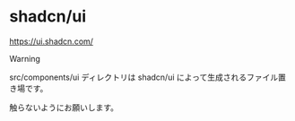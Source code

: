 # shadcn/ui

https://ui.shadcn.com/

> [!WARNING]
> src/components/ui ディレクトリは shadcn/ui によって生成されるファイル置き場です。
>
> 触らないようにお願いします。
